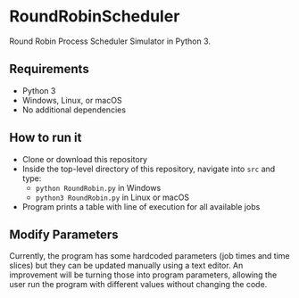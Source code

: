 # RoundRobinScheduler
Round Robin Process Scheduler Simulator in Python 3.

## Requirements
  - Python 3
  - Windows, Linux, or macOS
  - No additional dependencies
  
## How to run it
  - Clone or download this repository
  - Inside the top-level directory of this repository, navigate into `src` and type:
    - `python RoundRobin.py` in Windows
    - `python3 RoundRobin.py` in Linux or macOS
  - Program prints a table with line of execution for all available jobs
  
## Modify Parameters
Currently, the program has some hardcoded parameters (job times and time slices) but they can be updated manually using a text editor. An improvement will be turning those into program parameters, allowing the user run the program with different values without changing the code. 
